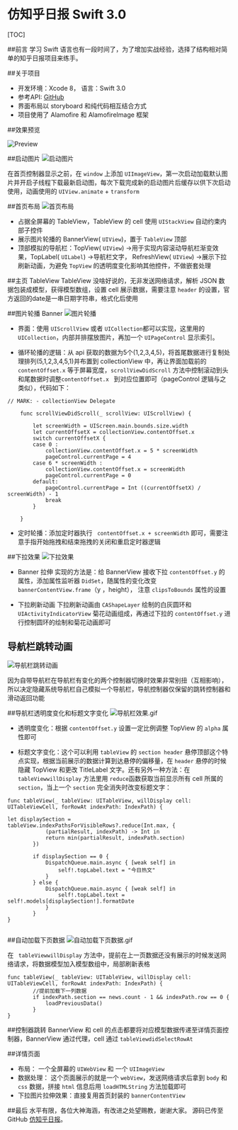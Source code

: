 # 仿知乎日报 Swift 3.0
[TOC]

##前言
学习 Swift 语言也有一段时间了，为了增加实战经验，选择了结构相对简单的知乎日报项目来练手。

##关于项目
- 开发环境：Xcode 8， 语言：Swift 3.0
- 参考API: [GitHub](https://github.com/izzyleung/ZhihuDailyPurify/wiki/%E7%9F%A5%E4%B9%8E%E6%97%A5%E6%8A%A5-API-%E5%88%86%E6%9E%90)
- 界面布局以 storyboard 和纯代码相互结合方式
- 项目使用了 Alamofire 和 AlamofireImage 框架

##效果预览

![Preview](http://upload-images.jianshu.io/upload_images/3199099-7311a025b5481ebd.png?imageMogr2/auto-orient/strip%7CimageView2/2/w/1240)


##启动图片
![启动图片](http://upload-images.jianshu.io/upload_images/3199099-6b87397adb9bf4e1.gif?imageMogr2/auto-orient/strip)

在首页控制器显示之前，在 `window` 上添加 `UIImageView`，第一次启动加载默认图片并开启子线程下载最新启动图，每次下载完成新的启动图片后缓存以供下次启动使用，动画使用的 `UIView.animate` + `transform`

##首页布局
![首页布局](http://upload-images.jianshu.io/upload_images/3199099-ca4cef56f594e00e.png?imageMogr2/auto-orient/strip%7CimageView2/2/w/1240)

- 占据全屏幕的 TableView，TableView 的 cell 使用 `UIStackView` 自动约束内部子控件
- 展示图片轮播的 BannerView( `UIView`)，置于 `TableView` 顶部
- 顶部模拟的导航栏：TopView( `UIView`) ->用于实现内容滚动导航栏渐变效果，TopLabel( `UILabel`) ->导航栏文字， RefreshView( `UIView`) ->展示下拉刷新动画，为避免 `TopView` 的透明度变化影响其他控件，不做嵌套处理

##主页 TableView
TableView 没啥好说的，无非发送网络请求，解析 JSON 数据包装成模型，获得模型数组，设置 cell 展示数据，需要注意 `header` 的设置，官方返回的date是一串日期字符串，格式化后使用

##图片轮播 Banner
![图片轮播](http://upload-images.jianshu.io/upload_images/3199099-0d9b6e50094356fd.gif?imageMogr2/auto-orient/strip)

- 界面：使用 `UIScrollView` 或者 `UICollection`都可以实现，这里用的 `UICollection`，内部并排摆放图片，再加一个 `UIPageControl` 显示索引。

- 循环轮播的逻辑：从 api 获取的数据为5个(1,2,3,4,5)，将首尾数据进行复制处理排列(5,1,2,3,4,5,1)并布置到 collectionView 中，再让界面加载前的 `contentOffset.x` 等于屏幕宽度，`scrollViewDidScroll` 方法中控制滚动到头和尾数据时调整`contentOffset.x ` 到对应位置即可（pageControl 逻辑与之类似），代码如下：

```
// MARK: - collectionView Delegate
    
    func scrollViewDidScroll(_ scrollView: UIScrollView) {
        
        let screenWidth = UIScreen.main.bounds.size.width
        let currentOffsetX = collectionView.contentOffset.x
        switch currentOffsetX {
        case 0 :
            collectionView.contentOffset.x = 5 * screenWidth
            pageControl.currentPage = 4
        case 6 * screenWidth :
            collectionView.contentOffset.x = screenWidth
            pageControl.currentPage = 0
        default:
            pageControl.currentPage = Int ((currentOffsetX) / screenWidth) - 1
            break
        }
        
    }
```
- 定时轮播：添加定时器执行 ` contentOffset.x + screenWidth` 即可，需要注意手指开始拖拽和结束拖拽的关闭和重启定时器逻辑

##下拉效果
![下拉效果](http://upload-images.jianshu.io/upload_images/3199099-48a71c2b0b3b9fad.gif?imageMogr2/auto-orient/strip)

 - Banner 拉伸
实现的方法是：给 BannerView 接收下拉 `contentOffset.y` 的属性，添加属性监听器 `DidSet`，随属性的变化改变 `bannerContentView.frame`（y ，height）， 注意 `clipsToBounds` 属性的设置

 - 下拉刷新动画
下拉刷新动画由 `CAShapeLayer` 绘制的白灰圆环和 `UIActivityIndicatorView` 菊花动画组成，再通过下拉的 `contentOffset.y` 进行控制圆环的绘制和菊花动画即可

## 导航栏跳转动画
![导航栏跳转动画](http://upload-images.jianshu.io/upload_images/3199099-b359995efe1fa6ff.gif?imageMogr2/auto-orient/strip)

因为自带导航栏在导航栏有变化的两个控制器切换时效果非常别扭（互相影响），所以决定隐藏系统导航栏自己模拟一个导航栏，导航控制器仅保留的跳转控制器和滑动返回功能


##导航栏透明度变化和标题文字变化
![导航栏效果.gif](http://upload-images.jianshu.io/upload_images/3199099-c0430da29b81b3f4.gif?imageMogr2/auto-orient/strip)

- 透明度变化：根据 `contentOffset.y` 设置一定比例调整 TopView 的 `alpha` 属性即可

- 标题文字变化：这个可以利用 `tableView` 的 `section header` 悬停顶部这个特点实现，根据当前展示的数据计算到达悬停的偏移量，在 `header` 悬停的时候隐藏 TopView 和更改 TitleLabel 文字。还有另外一种方法：在 `tableViewwillDisplay` 方法里用 `reduce`函数获取当前显示所有 cell 所属的 `section`，当上一个 `section` 完全消失时改变标题文字：

```
func tableView(_ tableView: UITableView, willDisplay cell: UITableViewCell, forRowAt indexPath: IndexPath) {

let displaySection = tableView.indexPathsForVisibleRows?.reduce(Int.max, {
            (partialResult, indexPath) -> Int in
            return min(partialResult, indexPath.section)
        })
        
        if displaySection == 0 {
            DispatchQueue.main.async { [weak self] in
                self!.topLabel.text = "今日热文"
            }
        } else {
            DispatchQueue.main.async { [weak self] in
                self!.topLabel.text = self!.models[displaySection!].formatDate
            }
        }
}
      
```

##自动加载下页数据
![自动加载下页数据.gif](http://upload-images.jianshu.io/upload_images/3199099-eeaf3c4e6e085bc8.gif?imageMogr2/auto-orient/strip)

在 ` tableViewwillDisplay` 方法中，提前在上一页数据还没有展示的时候发送网络请求，将数据模型加入模型数组中，局部刷新表格

```
func tableView(_ tableView: UITableView, willDisplay cell: UITableViewCell, forRowAt indexPath: IndexPath) {
        //提前加载下一列数据
        if indexPath.section == news.count - 1 && indexPath.row == 0 {
            loadPreviousData()
        }
}        
```

##控制器跳转
BannerView 和 cell 的点击都要将对应模型数据传递至详情页面控制器，BannerView 通过代理，cell 通过 `tableViewdidSelectRowAt`

##详情页面
- 布局： 一个全屏幕的 `UIWebView` 和 一个 `UIImageView`
- 数据处理： 这个页面展示的就是一个 `webView`，发送网络请求后拿到 `body` 和 `css` 数据，拼接 `html` 信息后用 `loadHTMLString` 方法加载即可
- 下拉图片拉伸效果：直接复用首页封装的 `bannerContentView`

##最后
水平有限，各位大神海涵，有改进之处望赐教，谢谢大家。
源码已传至 GitHub [仿知乎日报](https://github.com/dmcldming/ZhihuDaily)。




